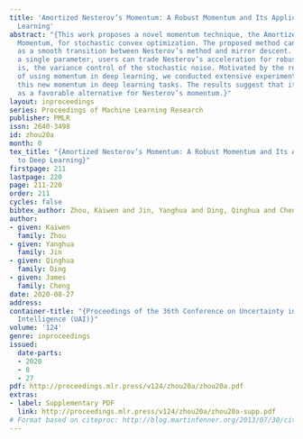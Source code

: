 ```yaml
---
title: 'Amortized Nesterov’s Momentum: A Robust Momentum and Its Application to Deep
  Learning'
abstract: "{This work proposes a novel momentum technique, the Amortized Nesterov’s
  Momentum, for stochastic convex optimization. The proposed method can be regarded
  as a smooth transition between Nesterov’s method and mirror descent. By tuning only
  a single parameter, users can trade Nesterov’s acceleration for robustness, that
  is, the variance control of the stochastic noise. Motivated by the recent success
  of using momentum in deep learning, we conducted extensive experiments to evaluate
  this new momentum in deep learning tasks. The results suggest that it can serve
  as a favorable alternative for Nesterov’s momentum.}"
layout: inproceedings
series: Proceedings of Machine Learning Research
publisher: PMLR
issn: 2640-3498
id: zhou20a
month: 0
tex_title: "{Amortized Nesterov’s Momentum: A Robust Momentum and Its Application
  to Deep Learning}"
firstpage: 211
lastpage: 220
page: 211-220
order: 211
cycles: false
bibtex_author: Zhou, Kaiwen and Jin, Yanghua and Ding, Qinghua and Cheng, James
author:
- given: Kaiwen
  family: Zhou
- given: Yanghua
  family: Jin
- given: Qinghua
  family: Ding
- given: James
  family: Cheng
date: 2020-08-27
address: 
container-title: "{Proceedings of the 36th Conference on Uncertainty in Artificial
  Intelligence (UAI)}"
volume: '124'
genre: inproceedings
issued:
  date-parts:
  - 2020
  - 8
  - 27
pdf: http://proceedings.mlr.press/v124/zhou20a/zhou20a.pdf
extras:
- label: Supplementary PDF
  link: http://proceedings.mlr.press/v124/zhou20a/zhou20a-supp.pdf
# Format based on citeproc: http://blog.martinfenner.org/2013/07/30/citeproc-yaml-for-bibliographies/
---
```

